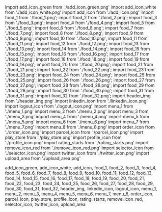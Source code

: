  import add_icon_green from './add_icon_green.png'
import add_icon_white from './add_icon_white.png'
import add_icon from './add_icon.png'
import food_1 from './food_1.png';
import food_2 from './food_2.png';
import food_3 from './food_3.png';
import food_4 from './food_4.png';
import food_5 from './food_5.png';
import food_6 from './food_6.png';
import food_7 from './food_7.png';
import food_8 from './food_8.png';
import food_9 from './food_9.png';
import food_10 from './food_10.png';
import food_11 from './food_11.png';
import food_12 from './food_12.png';
import food_13 from './food_13.png';
import food_14 from './food_14.png';
import food_15 from './food_15.png';
import food_16 from './food_16.png';
import food_17 from './food_17.png';
import food_18 from './food_18.png';
import food_19 from './food_19.png';
import food_20 from './food_20.png';
import food_21 from './food_21.png';
import food_22 from './food_22.png';
import food_23 from './food_23.png';
import food_24 from './food_24.png';
import food_25 from './food_25.png';
import food_26 from './food_26.png';
import food_27 from './food_27.png';
import food_28 from './food_28.png';
import food_29 from './food_29.png';
import food_30 from './food_30.png';
import food_31 from './food_31.png';
import food_32 from './food_32.png';
import header_img from './header_img.png'
import linkedin_icon from './linkedin_icon.png'
import logout_icon from './logout_icon.png'
import menu_1 from './menu_1.png'
import menu_2 from './menu_2.png'
import menu_3 from './menu_3.png'
import menu_4 from './menu_4.png'
import menu_5 from './menu_5.png'
import menu_6 from './menu_6.png'
import menu_7 from './menu_7.png'
import menu_8 from './menu_8.png'
import order_icon from './order_icon.png'
import parcel_icon from './parcel_icon.png'
import play_store from './play_store.png'
import profile_icon from './profile_icon.png'
import rating_starts from './rating_starts.png'
import remove_icon_red from './remove_icon_red.png'
import selector_icon from './selector_icon.png'
import twitter_icon from './twitter_icon.png'
import upload_area from './upload_area.png'




 
 
 
 
 
 
 add_icon_green,
  add_icon_white,
  add_icon,
  food_1,
  food_2,
  food_3,
  food_4,
  food_5,
  food_6,
  food_7,
  food_8,
  food_9,
  food_10,
  food_11,
  food_12,
  food_13,
  food_14,
  food_15,
  food_16,
  food_17,
  food_18,
  food_19,
  food_20,
  food_21,
  food_22,
  food_23,
  food_24,
  food_25,
  food_26,
  food_27,
  food_28,
  food_29,
  food_30,
  food_31,
  food_32,
  header_img,
  linkedin_icon,
  logout_icon,
  menu_1,
  menu_2,
  menu_3,
  menu_4,
  menu_5,
  menu_6,
  menu_7,
  menu_8,
  order_icon,
  parcel_icon,
  play_store,
  profile_icon,
  rating_starts,
  remove_icon_red,
  selector_icon,
  twitter_icon,
  upload_area